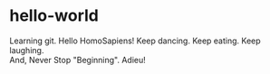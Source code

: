# hello-world
Learning git. 
Hello HomoSapiens! 
Keep dancing. Keep eating. Keep laughing.  
And, Never Stop "Beginning".
Adieu! 
